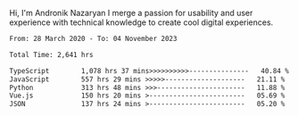 Hi, I'm Andronik Nazaryan
I merge a passion for usability and user experience with technical knowledge to create cool digital experiences.


<!--START_SECTION:waka-->

```txt
From: 28 March 2020 - To: 04 November 2023

Total Time: 2,641 hrs

TypeScript        1,078 hrs 37 mins>>>>>>>>>>---------------   40.84 %
JavaScript        557 hrs 29 mins >>>>>--------------------   21.11 %
Python            313 hrs 48 mins >>>----------------------   11.88 %
Vue.js            150 hrs 20 mins >------------------------   05.69 %
JSON              137 hrs 24 mins >------------------------   05.20 %
```

<!--END_SECTION:waka-->
